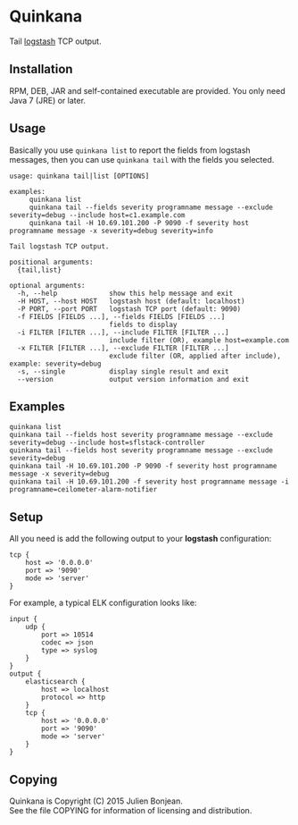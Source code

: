 # Quinkana

Tail [logstash](http://logstash.net) TCP output.

## Installation

RPM, DEB, JAR and self-contained executable are provided.
You only need Java 7 (JRE) or later.

## Usage

Basically you use `quinkana list` to report the fields from logstash messages,
then you can use `quinkana tail` with the fields you selected.

```
usage: quinkana tail|list [OPTIONS]

examples:
	 quinkana list
	 quinkana tail --fields severity programname message --exclude severity=debug --include host=c1.example.com
	 quinkana tail -H 10.69.101.200 -P 9090 -f severity host programname message -x severity=debug severity=info

Tail logstash TCP output.

positional arguments:
  {tail,list}

optional arguments:
  -h, --help             show this help message and exit
  -H HOST, --host HOST   logstash host (default: localhost)
  -P PORT, --port PORT   logstash TCP port (default: 9090)
  -f FIELDS [FIELDS ...], --fields FIELDS [FIELDS ...]
                         fields to display
  -i FILTER [FILTER ...], --include FILTER [FILTER ...]
                         include filter (OR), example host=example.com
  -x FILTER [FILTER ...], --exclude FILTER [FILTER ...]
                         exclude filter (OR, applied after include), example: severity=debug
  -s, --single           display single result and exit
  --version              output version information and exit
```

## Examples

```
quinkana list
quinkana tail --fields host severity programname message --exclude severity=debug --include host=sflstack-controller
quinkana tail --fields host severity programname message --exclude severity=debug
quinkana tail -H 10.69.101.200 -P 9090 -f severity host programname message -x severity=debug
quinkana tail -H 10.69.101.200 -f severity host programname message -i programname=ceilometer-alarm-notifier
```

## Setup

All you need is add the following output to your **logstash** configuration:

```
tcp {
	host => '0.0.0.0'
	port => '9090'
	mode => 'server'
}
```

For example, a typical ELK configuration looks like:
```
input {
	udp {
		port => 10514
		codec => json
		type => syslog
	}
}
output {
	elasticsearch {
		host => localhost
		protocol => http
	}
	tcp {
		host => '0.0.0.0'
		port => '9090'
		mode => 'server'
	}
}
```

## Copying

Quinkana is Copyright (C) 2015 Julien Bonjean.<br/>
See the file COPYING for information of licensing and distribution.

